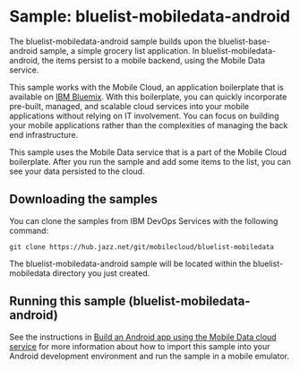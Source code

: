 Sample: bluelist-mobiledata-android
===

The bluelist-mobiledata-android sample builds upon the bluelist-base-android sample, a simple grocery list application.  In bluelist-mobiledata-android, the items persist to a mobile backend, using the Mobile Data service.

This sample works with the Mobile Cloud, an application boilerplate that is available on [IBM Bluemix](https://www.ng.bluemix.net).  With this boilerplate, you can quickly incorporate pre-built, managed, and scalable cloud services into your mobile applications without relying on IT involvement. You can focus on building your mobile applications rather than the complexities of managing the back end infrastructure.

This sample uses the Mobile Data service that is a part of the Mobile Cloud boilerplate.  After you run the sample and add some items to the list, you can see your data persisted to the cloud.

Downloading the samples
---
You can clone the samples from IBM DevOps Services with the following command:

    git clone https://hub.jazz.net/git/mobilecloud/bluelist-mobiledata

The bluelist-mobiledata-android sample will be located within the bluelist-mobiledata directory you just created.

Running this sample (bluelist-mobiledata-android)
---

See the instructions in [Build an Android app using the Mobile Data cloud service](http://www.ibm.com/developerworks/library/mo-android-mobiledata-app/index.html) for more information about how to import this sample into your Android development environment and run the sample in a mobile emulator.

